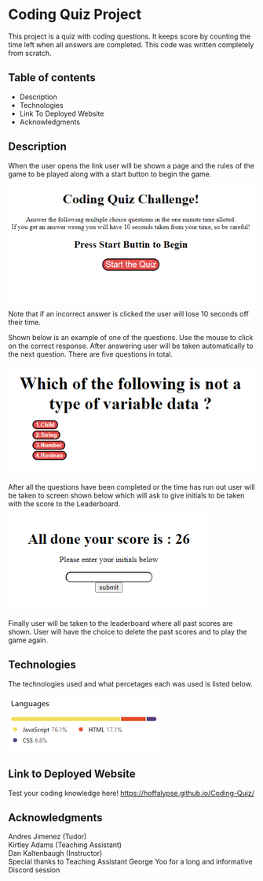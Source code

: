 # Coding Quiz Project
This project is a quiz with coding questions. It keeps score by counting the time left when all answers are completed. This code was written completely from scratch.

## Table of contents
* Description
* Technologies
* Link To Deployed Website
* Acknowledgments

## Description
When the user opens the link user will be shown a page and the rules of the game to be played along with a start button to begin the game.

<img src="./images/start-screen.PNG" alt ="start button and rules">

Note that if an incorrect answer is clicked the user will lose 10 seconds off their time.



Shown below is an example of one of the questions. Use the mouse to click on the correct response. After answering user will be taken automatically to the next question. There are five questions in total.

<p align ="center">
<img src="./images/Question.PNG" alt = "question example">
</p>


After all the questions have been completed or the time has run out user will be taken to screen shown below which will ask to give initials to be taken with the score to the Leaderboard.

<img src = "./images/initials-screen.PNG" alt = "submit initials screen">



Finally user will be taken to the leaderboard where all past scores are shown. User will have the choice to delete the past scores and to play the game again. 

## Technologies
The technologies used and what percetages each was used is listed below.

<img src = "./images/languages.PNG" alt = "languages used">


## Link to Deployed Website 
Test your coding knowledge here!
https://hoffalypse.github.io/Coding-Quiz/


## Acknowledgments
Andres Jimenez (Tudor) <br>
Kirtley Adams (Teaching Assistant) <br>
Dan Kaltenbaugh (Instructor)<br>
Special thanks to Teaching Assistant George Yoo for a long and informative Discord session